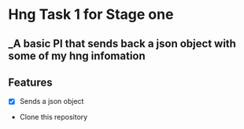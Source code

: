 # Hng Task 1 for Stage one

## \_A basic PI that sends back a json object with some of my hng infomation

## Features

- [x] Sends a json object

- Clone this repository
